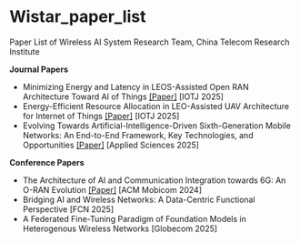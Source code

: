 # Wistar_paper_list
Paper List of Wireless AI System Research Team, China Telecom Research Institute

**Journal Papers**  
* Minimizing Energy and Latency in LEOS-Assisted Open RAN Architecture Toward AI of Things [[Paper]](https://ieeexplore.ieee.org/document/10852181) [IOTJ 2025]
* Energy-Efficient Resource Allocation in LEO-Assisted UAV Architecture for Internet of Things [[Paper]](https://ieeexplore.ieee.org/document/10891524) [IOTJ 2025]
* Evolving Towards Artificial-Intelligence-Driven Sixth-Generation Mobile Networks: An End-to-End Framework, Key Technologies, and Opportunities [[Paper]](https://www.mdpi.com/2076-3417/15/6/2920) [Applied Sciences 2025]

**Conference Papers**  
* The Architecture of AI and Communication Integration towards 6G: An O-RAN Evolution [[Paper]](https://dl.acm.org/doi/abs/10.1145/3636534.3701550) [ACM Mobicom 2024]
* Bridging AI and Wireless Networks: A Data-Centric Functional Perspective [FCN 2025]
* A Federated Fine-Tuning Paradigm of Foundation Models in Heterogenous Wireless Networks [Globecom 2025]
